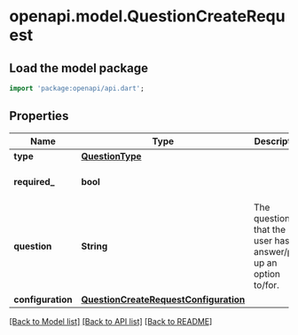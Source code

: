 # openapi.model.QuestionCreateRequest

## Load the model package
```dart
import 'package:openapi/api.dart';
```

## Properties
Name | Type | Description | Notes
------------ | ------------- | ------------- | -------------
**type** | [**QuestionType**](QuestionType.md) |  | 
**required_** | **bool** |  | [optional] [default to false]
**question** | **String** | The question that the user has to answer/pick up an option to/for. | 
**configuration** | [**QuestionCreateRequestConfiguration**](QuestionCreateRequestConfiguration.md) |  | [optional] 

[[Back to Model list]](../README.md#documentation-for-models) [[Back to API list]](../README.md#documentation-for-api-endpoints) [[Back to README]](../README.md)


